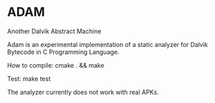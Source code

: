 ADAM
========
Another Dalvik Abstract Machine

Adam is an experimental implementation of a static analyzer for Dalvik Bytecode in C Programming Language.

How to compile:
	cmake . && make

Test:
	make test

The analyzer currently does not work with real APKs. 
